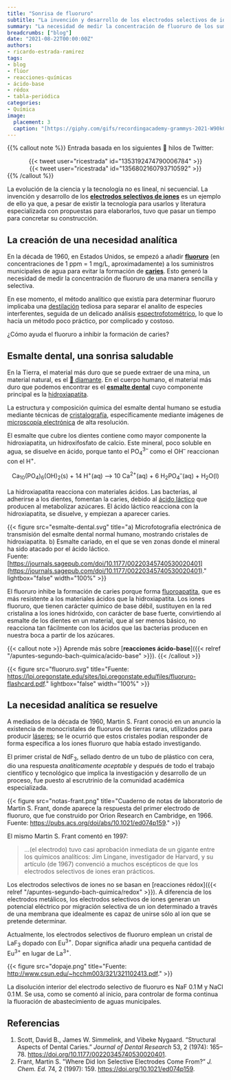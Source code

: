 ```yaml
---
title: "Sonrisa de fluoruro"
subtitle: "La invención y desarrollo de los electrodos selectivos de iones"
summary: "La necesidad de medir la concentración de fluoruro de los suministros municipales de agua fomentó la invención y desarrollo de los electrodos selectivos de iones."
breadcrumbs: ["blog"]
date: "2021-08-22T00:00:00Z"
authors:
- ricardo-estrada-ramirez
tags:
- blog
- flúor
- reacciones-químicas
- ácido-base
- rédox
- tabla-periódica
categories:
- Química
image:
  placement: 3
  caption: "[https://giphy.com/gifs/recordingacademy-grammys-2021-W90kCTMR5OXvBJoMlN](https://giphy.com/gifs/recordingacademy-grammys-2021-W90kCTMR5OXvBJoMlN)"
---
```


{{% callout note %}}
Entrada basada en los siguientes 🧵 hilos de Twitter:
<div align="center">
{{< tweet user="ricestrada" id="1353192474790006784" >}}
</div>
<div align="center">
{{< tweet user="ricestrada" id="1356802160793710592" >}}
</div>
{{% /callout %}}

La evolución de la ciencia y la tecnología no es lineal, ni secuencial. La invención y desarrollo de los [**electrodos selectivos de iones**](https://es.wikipedia.org/wiki/Electrodo_selectivo_de_iones) es un ejemplo de ello ya que, a pesar de existir la tecnología para usarlos y literatura especializada con propuestas para elaborarlos, tuvo que pasar un tiempo para concretar su construcción.

## La creación de una necesidad analítica

En la década de 1960, en Estados Unidos, se empezó a añadir [**fluoruro**](https://es.wikipedia.org/wiki/Fluoruro) (en concentraciones de 1 ppm = 1 mg/L, aproximadamente) a los suministros municipales de agua para evitar la formación de [**caries**](https://es.wikipedia.org/wiki/Caries). Esto generó la necesidad de medir la concentración de fluoruro de una manera sencilla y selectiva.

En ese momento, el método analítico que existía para determinar fluoruro implicaba una [destilación](https://es.wikipedia.org/wiki/Destilación) tediosa para separar el analito de especies interferentes, seguida de un delicado análisis [espectrofotométrico](https://es.wikipedia.org/wiki/Espectrofotometr%C3%ADa), lo que lo hacía un método poco práctico, por complicado y costoso.

¿Cómo ayuda el fluoruro a inhibir la formación de caries?

## Esmalte dental, una sonrisa saludable

En la Tierra, el material más duro que se puede extraer de una mina, un material natural, es el [💎 diamante](https://es.wikipedia.org/wiki/Diamante). En el cuerpo humano, el material más duro que podemos encontrar es el [**esmalte dental**](https://es.wikipedia.org/wiki/Esmalte_dental) cuyo componente principal es la [hidroxiapatita](https://es.wikipedia.org/wiki/Hidroxiapatita).

La estructura y composición química del esmalte dental humano se estudia mediante técnicas de [cristalografía](https://es.wikipedia.org/wiki/Cristalograf%C3%ADa), específicamente mediante imágenes de [microscopía electrónica](https://es.wikipedia.org/wiki/Microscopio_electrónico) de alta resolución.

El esmalte que cubre los dientes contiene como mayor componente la hidroxiapatita, un hidroxifosfato de calcio. Este mineral, poco soluble en agua, se disuelve en ácido, porque tanto el PO<sub>4</sub><sup>3–</sup> como el OH<sup>–</sup> reaccionan con el H<sup>+</sup>.

<div align="center" style="margin-bottom: 1rem">
Ca<sub>10</sub>(PO<sub>4</sub>)<sub>6</sub>(OH)<sub>2</sub>(s) + 14 H<sup>+</sup>(aq) &#10230; 10 Ca<sup>2+</sup>(aq) + 6 H<sub>2</sub>PO<sub>4</sub><sup>–</sup>(aq) + H<sub>2</sub>O(l)
</div>

La hidroxiapatita reacciona con materiales ácidos. Las bacterias, al adherirse a los dientes, fomentan la caries, debido al [ácido láctico](https://es.wikipedia.org/wiki/Ácido_láctico) que producen al metabolizar azúcares. El ácido láctico reacciona con la hidroxiapatita, se disuelve, y empiezan a aparecer caries.

{{< figure src="esmalte-dental.svg" title="a) Microfotografía electrónica de transmisión del esmalte dental normal humano, mostrando cristales de hidroxiapatita. b) Esmalte cariado, en el que se ven zonas donde el mineral ha sido atacado por el ácido láctico. <br> Fuente: [https://journals.sagepub.com/doi/10.1177/00220345740530020401](https://journals.sagepub.com/doi/10.1177/00220345740530020401)." lightbox="false" width="100%" >}}

El fluoruro inhibe la formación de caries porque forma [fluoroapatita](https://es.wikipedia.org/wiki/Fluorapatita), que es más resistente a los materiales ácidos que la hidroxiapatita. Los iones fluoruro, que tienen carácter químico de base débil, sustituyen en la red cristalina a los iones hidróxido, con carácter de base fuerte, convirtiendo al esmalte de los dientes en un material, que al ser menos básico, no reacciona tan fácilmente con los ácidos que las bacterias producen en nuestra boca a partir de los azúcares.

{{< callout note >}}
Aprende más sobre [**reacciones ácido-base**]({{< relref "/apuntes-segundo-bach-quimica/acido-base" >}}).
{{< /callout >}}

{{< figure src="fluoruro.svg" title="Fuente: https://lpi.oregonstate.edu/sites/lpi.oregonstate.edu/files/fluoruro-flashcard.pdf." lightbox="false" width="100%" >}}

## La necesidad analítica se resuelve

A mediados de la década de 1960, Martin S. Frant conoció en un anuncio la existencia de monocristales de fluoruros de tierras raras, utilizados para producir [láseres](https://es.wikipedia.org/wiki/Láser); se le ocurrió que estos cristales podían responder de forma específica a los iones fluoruro que había estado investigando.

El primer cristal de NdF<sub>3</sub>, sellado dentro de un tubo de plástico con cera, dio una respuesta *analíticamente aceptable* y después de todo el trabajo científico y tecnológico que implica la investigación y desarrollo de un proceso, fue puesto al escrutrinio de la comunidad académica especializada.

{{< figure src="notas-frant.png" title="Cuaderno de notas de laboratorio de Martin S. Frant, donde aparece la respuesta del primer electrodo de fluoruro, que fue construido por Orion Research en Cambridge, en 1966. <br> Fuente: https://pubs.acs.org/doi/abs/10.1021/ed074p159." >}}

El mismo Martin S. Frant comentó en 1997:

> ...(el electrodo) tuvo casi aprobación inmediata de un gigante entre los químicos analíticos: Jim Lingane, investigador de Harvard, y su artículo (de 1967) convenció a muchos escépticos de que los electrodos selectivos de iones eran prácticos.

Los electrodos selectivos de iones no se basan en [reacciones rédox]({{< relref "/apuntes-segundo-bach-quimica/redox" >}}). A diferencia de los electrodos metálicos, los electrodos selectivos de iones generan un potencial eléctrico por migración selectiva de un ion determinado a través de una membrana que idealmente es capaz de unirse sólo al ion que se pretende determinar.

Actualmente, los electrodos selectivos de fluoruro emplean un cristal de LaF<sub>3</sub> dopado con Eu<sup>3+</sup>. Dopar significa añadir una pequeña cantidad de Eu<sup>3+</sup> en lugar de La<sup>3+</sup>.

{{< figure src="dopaje.png" title="Fuente: http://www.csun.edu/~hcchm003/321/321102413.pdf." >}}

La disolución interior del electrodo selectivo de fluoruro es NaF 0.1<span style="white-space:nowrap">&thinsp;</span>M y NaCl 0.1<span style="white-space:nowrap">&thinsp;</span>M. Se usa, como se comentó al inicio, para controlar de forma continua la fluoración de abastecimiento de aguas municipales.

## Referencias

1. Scott, David B., James W. Simmelink, and Vibeke Nygaard. “Structural Aspects of Dental Caries.” *Journal of Dental Research* 53, 2 (1974): 165–78. https://doi.org/10.1177/00220345740530020401.
2. Frant, Martin S. "Where Did Ion Selective Electrodes Come From?” *J. Chem. Ed.* 74, 2 (1997): 159. https://doi.org/10.1021/ed074p159.